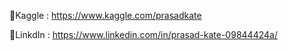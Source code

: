 🌟Kaggle : https://www.kaggle.com/prasadkate

🌟LinkdIn : https://www.linkedin.com/in/prasad-kate-09844424a/

<!--
**Prasadk1234/Prasadk1234** is a ✨ _special_ ✨ repository because its `README.md` (this file) appears on your GitHub profile.

Here are some ideas to get you started:

- 🔭 I’m currently working on ...
- 🌱 I’m currently learning ...
- 👯 I’m looking to collaborate on ...
- 🤔 I’m looking for help with ...
- 💬 Ask me about ...
- 📫 How to reach me: ...
- 😄 Pronouns: ...
- ⚡ Fun fact: ...
-->
